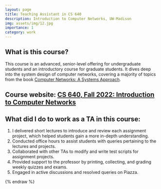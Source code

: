 ```yaml
---
layout: page
title: Teaching Assistant in CS 640
description: Introduction to Computer Networks, UW-Madison
img: assets/img/12.jpg
importance: 1
category: work
---
```

<!-- https://pages.cs.wisc.edu/~mgliu/CS640/F22/index.html -->

## What is this course?

This course is an advanced, senior-level offering for undergraduate students and an introductory course for graduate students. It dives deep into the system design of computer networks, covering a majority of topics from the book <a href= https://book.systemsapproach.org/index.html>Computer Networks: A Systems Approach</a>.


## Course website: <a href="https://getbootstrap.com/docs/4.4/layout/grid/">CS 640, Fall 2022: Introduction to Computer Networks</a>

## What did I do to work as a TA in this course:

1. I delivered short lectures to introduce and review each assignment project, which helped students gain a more in-depth understanding.
2. Conducted office hours to assist students with queries pertaining to the lectures and projects.
3. Collaborated with other TAs to modify and write test scripts for assignment projects.
4. Provided support to the professor by printing, collecting, and grading weekly quizzes and exams.
5. Engaged in active discussions and resolved queries on Piazza.







<!-- Every teaching has a beautiful feature showcase page.
It's easy to include images in a flexible 3-column grid format.
Make your photos 1/3, 2/3, or full width. -->

<!-- To give your teaching a background in the portfolio page, just add the img tag to the front matter like so:

    ---
    layout: page
    title: teaching
    description: a teaching with a background image
    img: /assets/img/12.jpg
    ---

<div class="row">
    <div class="col-sm mt-3 mt-md-0">
        {% include figure.html path="assets/img/1.jpg" title="example image" class="img-fluid rounded z-depth-1" %}
    </div>
    <div class="col-sm mt-3 mt-md-0">
        {% include figure.html path="assets/img/3.jpg" title="example image" class="img-fluid rounded z-depth-1" %}
    </div>
    <div class="col-sm mt-3 mt-md-0">
        {% include figure.html path="assets/img/5.jpg" title="example image" class="img-fluid rounded z-depth-1" %}
    </div>
</div>
<div class="caption">
    Caption photos easily. On the left, a road goes through a tunnel. Middle, leaves artistically fall in a hipster photoshoot. Right, in another hipster photoshoot, a lumberjack grasps a handful of pine needles.
</div>
<div class="row">
    <div class="col-sm mt-3 mt-md-0">
        {% include figure.html path="assets/img/5.jpg" title="example image" class="img-fluid rounded z-depth-1" %}
    </div>
</div>
<div class="caption">
    This image can also have a caption. It's like magic.
</div>

You can also put regular text between your rows of images.
Say you wanted to write a little bit about your teaching before you posted the rest of the images.
You describe how you toiled, sweated, *bled* for your teaching, and then... you reveal its glory in the next row of images.


<div class="row justify-content-sm-center">
    <div class="col-sm-8 mt-3 mt-md-0">
        {% include figure.html path="assets/img/6.jpg" title="example image" class="img-fluid rounded z-depth-1" %}
    </div>
    <div class="col-sm-4 mt-3 mt-md-0">
        {% include figure.html path="assets/img/11.jpg" title="example image" class="img-fluid rounded z-depth-1" %}
    </div>
</div>
<div class="caption">
    You can also have artistically styled 2/3 + 1/3 images, like these.
</div> -->


<!-- The code is simple.
Just wrap your images with `<div class="col-sm">` and place them inside `<div class="row">` (read more about the <a href="https://getbootstrap.com/docs/4.4/layout/grid/">Bootstrap Grid</a> system).
To make images responsive, add `img-fluid` class to each; for rounded corners and shadows use `rounded` and `z-depth-1` classes.
Here's the code for the last row of images above:

{% raw %}
```html
<div class="row justify-content-sm-center">
    <div class="col-sm-8 mt-3 mt-md-0">
        {% include figure.html path="assets/img/6.jpg" title="example image" class="img-fluid rounded z-depth-1" %}
    </div>
    <div class="col-sm-4 mt-3 mt-md-0">
        {% include figure.html path="assets/img/11.jpg" title="example image" class="img-fluid rounded z-depth-1" %}
    </div>
</div>
``` -->
{% endraw %}
